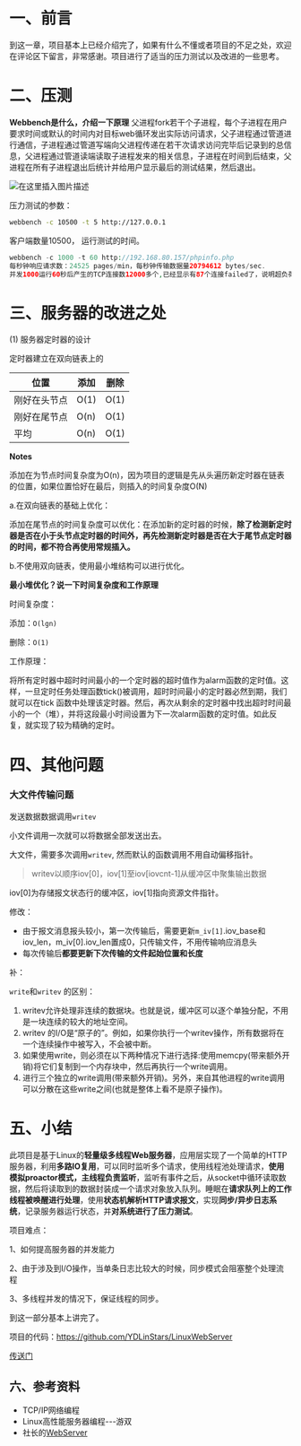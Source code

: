 # 一、前言

到这一章，项目基本上已经介绍完了，如果有什么不懂或者项目的不足之处，欢迎在评论区下留言，非常感谢。项目进行了适当的压力测试以及改进的一些思考。

# 二、压测

**Webbench是什么，介绍一下原理**
父进程fork若干个子进程，每个子进程在用户要求时间或默认的时间内对目标web循环发出实际访问请求，父子进程通过管道进行通信，子进程通过管道写端向父进程传递在若干次请求访问完毕后记录到的总信息，父进程通过管道读端读取子进程发来的相关信息，子进程在时间到后结束，父进程在所有子进程退出后统计并给用户显示最后的测试结果，然后退出。

![在这里插入图片描述](https://ydlin.oss-cn-guangzhou.aliyuncs.com/blog-img/3b868291e2ee4e0aa067cbed2feee16a.png)

压力测试的参数：

```bash
webbench -c 10500 -t 5 http://127.0.0.1 
```

客户端数量10500， 运行测试的时间。

```php
webbench -c 1000 -t 60 http://192.168.80.157/phpinfo.php
每秒钟响应请求数：24525 pages/min，每秒钟传输数据量20794612 bytes/sec.
并发1000运行60秒后产生的TCP连接数12000多个,已经显示有87个连接failed了，说明超负荷了。
```

# 三、服务器的改进之处

(1) 服务器定时器的设计

定时器建立在双向链表上的

| 位置         | 添加 | 删除 |
| ------------ | ---- | ---- |
| 刚好在头节点 | O(1) | O(1) |
| 刚好在尾节点 | O(n) | O(1) |
| 平均         | O(n) | O(1) |

**Notes**

添加在为节点时间复杂度为O(n)，因为项目的逻辑是先从头遍历新定时器在链表的位置，如果位置恰好在最后，则插入的时间复杂度O(N)

a.在双向链表的基础上优化：

添加在尾节点的时间复杂度可以优化：在添加新的定时器的时候，**除了检测新定时器是否在小于头节点定时器的时间外，再先检测新定时器是否在大于尾节点定时器的时间，都不符合再使用常规插入。**

b.不使用双向链表，使用最小堆结构可以进行优化。

**最小堆优化？说一下时间复杂度和工作原理**

时间复杂度：

添加：`O(lgn)`

删除：`O(1)`

工作原理：

将所有定时器中超时时间最小的一个定时器的超时值作为alarm函数的定时值。这样，一旦定时任务处理函数tick()被调用，超时时间最小的定时器必然到期，我们就可以在tick 函数中处理该定时器。然后，再次从剩余的定时器中找出超时时间最小的一个（堆），并将这段最小时间设置为下一次alarm函数的定时值。如此反复，就实现了较为精确的定时。



# 四、其他问题

### 大文件传输问题

发送数据数据调用`writev` 

小文件调用一次就可以将数据全部发送出去。

大文件，需要多次调用`writev`, 然而默认的函数调用不用自动偏移指针。

> writev以顺序iov[0]，iov[1]至iov[iovcnt-1]从缓冲区中聚集输出数据

iov[0]为存储报文状态行的缓冲区，iov[1]指向资源文件指针。

修改：

- 由于报文消息报头较小，第一次传输后，需要更新`m_iv[1]`.iov_base和iov_len，m_iv[0].iov_len置成0，只传输文件，不用传输响应消息头
- 每次传输后**都要更新下次传输的文件起始位置和长度**

补：

`write`和`writev` 的区别：

1. writev允许处理非连续的数据块。也就是说，缓冲区可以逐个单独分配，不用是一块连续的较大的地址空间。
2. writev 的I/O是“原子的”。例如，如果你执行一个writev操作，所有数据将在一个连续操作中被写入，不会被中断。
3. 如果使用write，则必须在以下两种情况下进行选择:使用memcpy(带来额外开销)将它们复制到一个内存块中，然后再执行一个write调用。
4. 进行三个独立的write调用(带来额外开销)。另外，来自其他进程的write调用可以分散在这些write之间(也就是整体上看不是原子操作)。

# 五、小结

此项目是基于Linux的**轻量级多线程Web服务器**，应用层实现了一个简单的HTTP服务器，利用**多路IO复用**，可以同时监听多个请求，使用线程池处理请求，**使用模拟proactor模式，主线程负责监听**，监听有事件之后，从socket中循环读取数据，然后将读取到的数据封装成一个请求对象放入队列。睡眠在**请求队列上的工作线程被唤醒进行处理**，使用**状态机解析HTTP请求报文**，实现**同步/异步日志系统**，记录服务器运行状态，并**对系统进行了压力测试**。

项目难点：

1、如何提高服务器的并发能力

2、由于涉及到I/O操作，当单条日志比较大的时候，同步模式会阻塞整个处理流程

3、多线程并发的情况下，保证线程的同步。

到这一部分基本上讲完了。

项目的代码：https://github.com/YDLinStars/LinuxWebServer

[传送门](https://github.com/YDLinStars/LinuxWebServer)

## 六、参考资料

- TCP/IP网络编程
- Linux高性能服务器编程---游双
- 社长的[WebServer](https://github.com/qinguoyi/TinyWebServer)